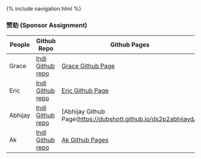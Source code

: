 {% include navigation.html %}

### 赞助 (Sponsor Assignment)

People | Github Repo | Github Pages | Commits |
-------------  | -------------- | -------------- | -------------- |
Grace  | [Indi Github repo](https://github.com/gracele246/individualgit) | [Grace Github Page](https://gracele246.github.io/individualgit/) | [Commits](https://github.com/gracele246/individualgit/commits/main)| 
Eric  | [Indi Github repo](https://github.com/elw55555/individualgit) | [Eric Github Page](https://elw55555.github.io/individualgit/) | [Commits](https://github.com/elw55555/individualgit/commits/main)| 
Abhijay | [Indi Github repo](https://github.com/Dubshott/ds2p2abhijayd) | [Abhijay Github Page(https://dubshott.github.io/ds2p2abhijayd/) | [Commits](https://github.com/Dubshott/ds2p2abhijayd/commits/main)|
Ak |[Indi Github repo]( https://github.com/akprathipati/individualgit) | [Ak Github Pages]( https://akprathipati.github.io/individualgit/) | [Commits](https://github.com/akprathipati/individualgit/commits/main)| 
